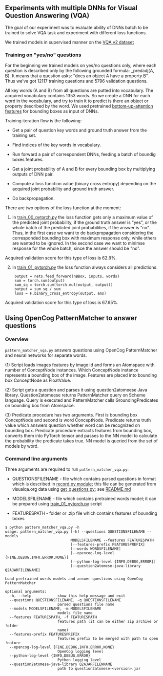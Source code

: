 ## Experiments with multiple DNNs for Visual Question Answering (VQA)

The goal of our experiment was to evaluate ability of DNNs batch to be trained to solve VQA task and experiment with different loss functions. 

We trained models in supervised manner on the [VQA v2 dataset](http://www.visualqa.org/download.html) 

### Training on "yes/no" questions

For the beginning we trained models on yes/no questions only, where each question is described only by the following grounded formula: _predadj(A, B).
It means that a question asks: "does an object A have a property B". Thus we've got 12117 training questions and 5796 validation questions.

All key words (A and B) from all questions are putted into vocabulary. The acquired vocabulary contains 1353 words. So we create a DNN for each word in the vocabulary, and try to train it to predict is there an object or property described by the word. We used pretrained [bottom-up-attention features](https://github.com/peteanderson80/bottom-up-attention) for bounding boxes as input of DNNs. 

Training iteration flow is the following:

* Get a pair of question key words and ground truth answer from the training set.

* Find indices of the key words in vocabulary.

* Run forward a pair of correspondent DNNs, feeding a batch of boundig boxes features. 

* Get a joint probability of A and B for every bounding box by multiplying outputs of DNN pair.

* Compute a loss function value (binary cross entropy) depending on the acquired joint probability and ground truth answer.

* Do backpropagation.

There are two options of the loss function at the moment:

1. In [train_00_pytorch.py](./train_00_pytorch.py) the loss function gets only a maximum value of the predicted joint probability, if the ground truth answer is "yes", or the whole batch of the predicted joint probabilities, if the answer is "no".  
Thus, in the first case we want to do backpropagation considering the corresponded bounding box with maximum response only, while others are wanted to be ignored. In the second case we want to minimse response for the whole batch, since the answer should be "no".

Acquired validation score for this type of loss is 62.8%.


2. In [train_01_pytorch.py](./train_01_pytorch.py) the loss function always considers all predictions: 

        output = nets.feed_forward(nBBox, inputs, words)
        sum = torch.sum(output)
        sum_sq = torch.sum(torch.mul(output, output))
        output = sum_sq / sum
        loss = F.binary_cross_entropy(output, ans)


Acquired validation score for this type of loss is 67.65%.

## Using OpenCog PatternMatcher to answer questions

### Overview

```pattern_matcher_vqa.py``` answers questions using OpenCog 
PatternMatcher and neural networks for separate words.

(1) Script loads images features by image id and forms an Atomspace with number of ConceptNode instances. Which ConceptNode instance represents a bounding box of the image. Features are placed into bounding box ConceptNode as FloatValue.

(2) Script gets a question and parses it using question2atomeese Java library. Question2atomeese returns PatternMatcher query on Scheme language. Query is executed and PatternMatcher calls GroundingPredicates on bounding box from Atomspace.

(3) Predicate procedure has two arguments. First is bounding box ConceptNode and second is word ConceptNode. Predicate returns truth value which answers question whether word can be recognized on bounding box. Predicate procedure extracts features from bounding box, converts
them into PyTorch tensor and passes to the NN model to calculate the probability the predicate takes true. NN model is queried from the set of models by word.

### Command line arguments

Three arguments are required to run ```pattern_matcher_vqa.py```:

- QUESTIONSFILENAME - file which contains parsed questions in format which is described in [record.py module](../../question2atomeese/record.py); this file can be generated from visualqa.org data using [get_questions.py](../../question2atomeese/get_questions.py); see [README.md](../../question2atomeese/README.md)

- MODELSFILENAME - file which contains pretrained words model; it can be prepared using [train_01_pytorch.py](./train_01_pytorch.py) script

- FEATURESPATH - folder or .zip file which contains features of bounding boxes

```
$ python pattern_matcher_vqa.py -h
usage: pattern_matcher_vqa.py [-h] --questions QUESTIONSFILENAME --models
                              MODELSFILENAME --features FEATURESPATH
                              [--features-prefix FEATURESPREFIX]
                              [--words WORDSFILENAME]
                              [--opencog-log-level {FINE,DEBUG,INFO,ERROR,NONE}]
                              [--python-log-level {INFO,DEBUG,ERROR}]
                              [--question2atomese-java-library Q2AJARFILENNAME]

Load pretrained words models and answer questions using OpenCog PatternMatcher

optional arguments:
  -h, --help            show this help message and exit
  --questions QUESTIONSFILENAME, -q QUESTIONSFILENAME
                        parsed questions file name
  --models MODELSFILENAME, -m MODELSFILENAME
                        models file name
  --features FEATURESPATH, -f FEATURESPATH
                        features path (it can be either zip archive or folder
                        name)
  --features-prefix FEATURESPREFIX
                        features prefix to be merged with path to open feature
  --opencog-log-level {FINE,DEBUG,INFO,ERROR,NONE}
                        OpenCog logging level
  --python-log-level {INFO,DEBUG,ERROR}
                        Python logging level
  --question2atomese-java-library Q2AJARFILENNAME
                        path to question2atomese-<version>.jar
```
